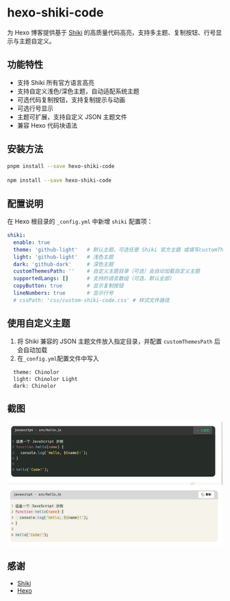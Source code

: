 # hexo-shiki-code

为 Hexo 博客提供基于 [Shiki](https://github.com/shikijs/shiki) 的高质量代码高亮，支持多主题、复制按钮、行号显示与主题自定义。

## 功能特性

- 支持 Shiki 所有官方语言高亮
- 支持自定义浅色/深色主题，自动适配系统主题
- 可选代码复制按钮，支持复制提示与动画
- 可选行号显示
- 主题可扩展，支持自定义 JSON 主题文件
- 兼容 Hexo 代码块语法

## 安装方法

```bash
pnpm install --save hexo-shiki-code 

npm install --save hexo-shiki-code
```


## 配置说明

在 Hexo 根目录的 `_config.yml` 中新增 `shiki` 配置项：

```yaml
shiki:
  enable: true
  theme: 'github-light'   # 默认主题，可选任意 Shiki 官方主题 或填写customThemesPath 目录中加载的主题名称
  light: 'github-light'   # 浅色主题
  dark: 'github-dark'     # 深色主题
  customThemesPath: ''    # 自定义主题目录（可选）会自动加载自定义主题
  supportedLangs: []      # 支持的语言数组（可选，默认全部）
  copyButton: true        # 显示复制按钮
  lineNumbers: true       # 显示行号
  # cssPath: 'css/custom-shiki-code.css' # 样式文件路径
```


## 使用自定义主题

1. 将 Shiki 兼容的 JSON 主题文件放入指定目录，并配置 `customThemesPath` 后 会自动加载
2. 在`_config.yml`配置文件中写入 
```
  theme: Chinolor
  light: Chinolor Light
  dark: Chinolor 
```

## 截图
![dark](./screenshot/dark.png)
![light](./screenshot/light.png)

## 感谢
- [Shiki](https://github.com/shikijs/shiki) 
- [Hexo](https://hexo.io/)

